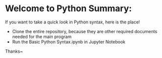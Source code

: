 # Welcome to Python Summary:

If you want to take a quick look  in Python syntax, here is the place!

- Clone the entire repository, because they are other required documents needed for the main program
-  Run the Basic Python Syntax.ipynb in Jupyter Notebook

Thanks~  
